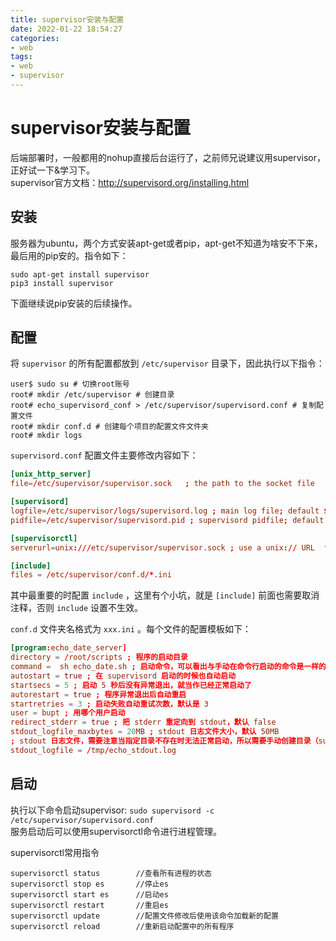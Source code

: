 ```yaml
---
title: supervisor安装与配置
date: 2022-01-22 18:54:27
categories:
- web
tags:
- web
- supervisor
---
```


# supervisor安装与配置
后端部署时，一般都用的nohup直接后台运行了，之前师兄说建议用supervisor，正好试一下&学习下。  
supervisor官方文档：http://supervisord.org/installing.html

## 安装
服务器为ubuntu，两个方式安装apt-get或者pip，apt-get不知道为啥安不下来，最后用的pip安的。指令如下：
``` shell
sudo apt-get install supervisor
pip3 install supervisor
```
下面继续说pip安装的后续操作。  

## 配置
将 `supervisor` 的所有配置都放到 `/etc/supervisor` 目录下，因此执行以下指令：
``` shell
user$ sudo su # 切换root账号
root# mkdir /etc/supervisor # 创建目录
root# echo_supervisord_conf > /etc/supervisor/supervisord.conf # 复制配置文件
root# mkdir conf.d # 创建每个项目的配置文件文件夹
root# mkdir logs
```
`supervisord.conf` 配置文件主要修改内容如下：
``` conf
[unix_http_server]
file=/etc/supervisor/supervisor.sock   ; the path to the socket file

[supervisord]
logfile=/etc/supervisor/logs/supervisord.log ; main log file; default $CWD/supervisord.log
pidfile=/etc/supervisor/supervisord.pid ; supervisord pidfile; default supervisord.pid

[supervisorctl]
serverurl=unix:///etc/supervisor/supervisor.sock ; use a unix:// URL  for a unix socket

[include]
files = /etc/supervisor/conf.d/*.ini
```
其中最重要的时配置 `include` ，这里有个小坑，就是 `[include]` 前面也需要取消注释，否则 `include` 设置不生效。

`conf.d` 文件夹名格式为 `xxx.ini` 。每个文件的配置模板如下：
``` conf
[program:echo_date_server]
directory = /root/scripts ; 程序的启动目录
command =  sh echo_date.sh ; 启动命令，可以看出与手动在命令行启动的命令是一样的
autostart = true ; 在 supervisord 启动的时候也自动启动
startsecs = 5 ; 启动 5 秒后没有异常退出，就当作已经正常启动了
autorestart = true ; 程序异常退出后自动重启
startretries = 3 ; 启动失败自动重试次数，默认是 3
user = bupt ; 用哪个用户启动
redirect_stderr = true ; 把 stderr 重定向到 stdout，默认 false
stdout_logfile_maxbytes = 20MB ; stdout 日志文件大小，默认 50MB
; stdout 日志文件，需要注意当指定目录不存在时无法正常启动，所以需要手动创建目录（supervisord 会自动创建日志文件）
stdout_logfile = /tmp/echo_stdout.log
```
## 启动
执行以下命令启动supervisor: `sudo supervisord -c /etc/supervisor/supervisord.conf`  
服务启动后可以使用supervisorctl命令进行进程管理。

supervisorctl常用指令
``` shell
supervisorctl status        //查看所有进程的状态
supervisorctl stop es       //停止es
supervisorctl start es      //启动es
supervisorctl restart       //重启es
supervisorctl update        //配置文件修改后使用该命令加载新的配置
supervisorctl reload        //重新启动配置中的所有程序
```